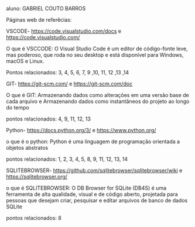 aluno: GABRIEL COUTO BARROS


Páginas web de referêcias:

VSCODE- https://code.visualstudio.com/docs e https://code.visualstudio.com/

O que é VSCCODE: O Visual Studio Code é um editor de código-fonte leve, mas poderoso, que roda no seu desktop e está disponível para Windows, macOS e Linux.

Pontos relacionados: 3, 4, 5, 6, 7, 9 ,10, 11, 12 ,13 ,14

GIT- https://git-scm.com/ e https://git-scm.com/doc

O que é GIT: Armazenando dados como alterações em uma versão base de cada arquivo e Armazenando dados como instantâneos do projeto ao longo do tempo

pontos relacionados: 4, 9, 11, 12, 13

Python- https://docs.python.org/3/ e https://www.python.org/

o que é o python: Python é uma linguagem de programação orientada a objetos abstratos 

pontos relacionados: 1, 2, 3, 4, 5, 8, 9, 11, 12, 13, 14


SQLITEBROWSER- https://github.com/sqlitebrowser/sqlitebrowser/wiki e https://sqlitebrowser.org/

o que é SQLITEBROWSER: O DB Browser for SQLite (DB4S) é uma ferramenta de alta qualidade, visual e de código aberto, projetada para pessoas que desejam criar, pesquisar e editar arquivos de banco de dados SQLite

pontos relacionados: 8


